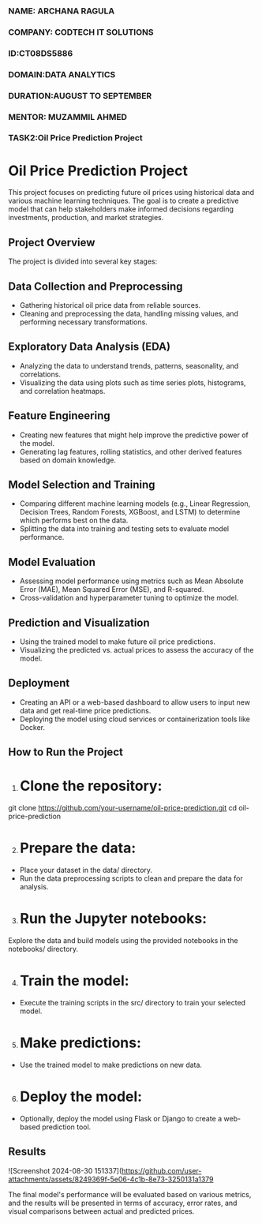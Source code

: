 ### NAME: ARCHANA RAGULA
### COMPANY: CODTECH IT SOLUTIONS
### ID:CT08DS5886
### DOMAIN:DATA ANALYTICS
### DURATION:AUGUST TO SEPTEMBER
### MENTOR: MUZAMMIL AHMED
### TASK2:Oil Price Prediction Project

# Oil Price Prediction Project
This project focuses on predicting future oil prices using historical data and various machine learning techniques. The goal is to create a predictive model that can help stakeholders make informed decisions regarding investments, production, and market strategies.

## Project Overview
The project is divided into several key stages:

## Data Collection and Preprocessing
- Gathering historical oil price data from reliable sources.
- Cleaning and preprocessing the data, handling missing values, and performing necessary transformations.
  
## Exploratory Data Analysis (EDA)
- Analyzing the data to understand trends, patterns, seasonality, and correlations.
- Visualizing the data using plots such as time series plots, histograms, and correlation heatmaps.

## Feature Engineering
- Creating new features that might help improve the predictive power of the model.
- Generating lag features, rolling statistics, and other derived features based on domain knowledge.
  
## Model Selection and Training
- Comparing different machine learning models (e.g., Linear Regression, Decision Trees, Random Forests, XGBoost, and LSTM) to determine which performs best on the data.
- Splitting the data into training and testing sets to evaluate model performance.
  
## Model Evaluation
- Assessing model performance using metrics such as Mean Absolute Error (MAE), Mean Squared Error (MSE), and R-squared.
- Cross-validation and hyperparameter tuning to optimize the model.
  
## Prediction and Visualization
- Using the trained model to make future oil price predictions.
- Visualizing the predicted vs. actual prices to assess the accuracy of the model.
  
## Deployment
- Creating an API or a web-based dashboard to allow users to input new data and get real-time price predictions.
- Deploying the model using cloud services or containerization tools like Docker.

## How to Run the Project
1. # Clone the repository:
git clone https://github.com/your-username/oil-price-prediction.git
cd oil-price-prediction

2. # Prepare the data:
- Place your dataset in the data/ directory.
- Run the data preprocessing scripts to clean and prepare the data for analysis.

3. # Run the Jupyter notebooks:
Explore the data and build models using the provided notebooks in the notebooks/ directory.

4. # Train the model:
- Execute the training scripts in the src/ directory to train your selected model.

5. # Make predictions:
- Use the trained model to make predictions on new data.

6. # Deploy the model:
- Optionally, deploy the model using Flask or Django to create a web-based prediction tool.

## Results
![Screenshot 2024-08-30 151337](https://github.com/user-attachments/assets/8249369f-5e06-4c1b-8e73-3250131a1379 

The final model's performance will be evaluated based on various metrics, and the results will be presented in terms of accuracy, error rates, and visual comparisons between actual and predicted prices.

